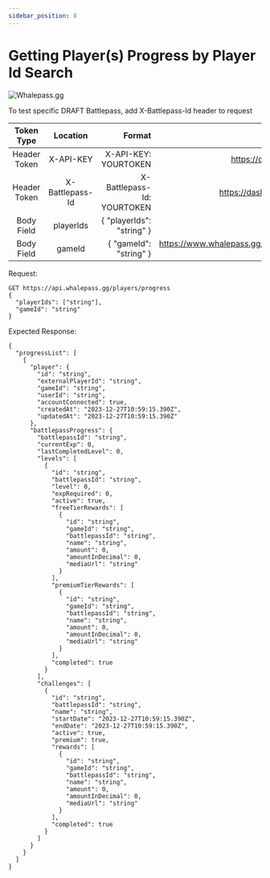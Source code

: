 ```yaml
---
sidebar_position: 8
---
```

# Getting Player(s) Progress by Player Id Search


![Whalepass.gg](https://i.imgur.com/zwUqWaS.png)


To test specific DRAFT Battlepass, add X-Battlepass-Id header to request

| Token Type   | Location         | Format                               | Where To Find                                                       |
|:------------:|:----------------:|--------------------------------------:|-------------------------------------------------------------------:|
| Header Token | X-API-KEY        | X-API-KEY: YOURTOKEN                 | https://dashboard.whalepass.gg/api-key                              |
| Header Token | X-Battlepass-Id  | X-Battlepass-Id: YOURTOKEN           | https://dashboard.whalepass.gg/campaigns                            |
| Body Field   | playerIds        | { "playerIds": "string" }            | You can find in response                                            |
| Body Field   | gameId           | { "gameId": "string" }               | https://www.whalepass.gg/documentation/tutorial#finding-your-game-id|


Request:
```http
GET https://api.whalepass.gg/players/progress
{
  "playerIds": ["string"],
  "gameId": "string"
}
```

Expected Response:
```http
{
  "progressList": [
    {
      "player": {
        "id": "string",
        "externalPlayerId": "string",
        "gameId": "string",
        "userId": "string",
        "accountConnected": true,
        "createdAt": "2023-12-27T10:59:15.390Z",
        "updatedAt": "2023-12-27T10:59:15.390Z"
      },
      "battlepassProgress": {
        "battlepassId": "string",
        "currentExp": 0,
        "lastCompletedLevel": 0,
        "levels": [
          {
            "id": "string",
            "battlepassId": "string",
            "level": 0,
            "expRequired": 0,
            "active": true,
            "freeTierRewards": [
              {
                "id": "string",
                "gameId": "string",
                "battlepassId": "string",
                "name": "string",
                "amount": 0,
                "amountInDecimal": 0,
                "mediaUrl": "string"
              }
            ],
            "premiumTierRewards": [
              {
                "id": "string",
                "gameId": "string",
                "battlepassId": "string",
                "name": "string",
                "amount": 0,
                "amountInDecimal": 0,
                "mediaUrl": "string"
              }
            ],
            "completed": true
          }
        ],
        "challenges": [
          {
            "id": "string",
            "battlepassId": "string",
            "name": "string",
            "startDate": "2023-12-27T10:59:15.390Z",
            "endDate": "2023-12-27T10:59:15.390Z",
            "active": true,
            "premium": true,
            "rewards": [
              {
                "id": "string",
                "gameId": "string",
                "battlepassId": "string",
                "name": "string",
                "amount": 0,
                "amountInDecimal": 0,
                "mediaUrl": "string"
              }
            ],
            "completed": true
          }
        ]
      }
    }
  ]
}
```
